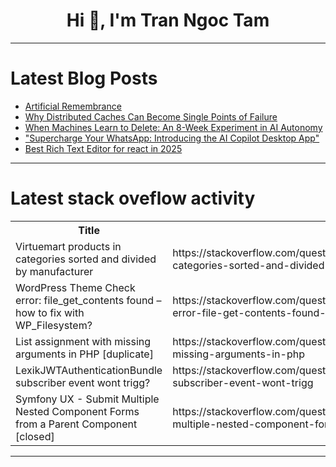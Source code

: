 <h1 align="center">Hi 👋, I'm Tran Ngoc Tam</h1>

---

# Latest Blog Posts 
<!-- BLOG-POST-LIST:START -->
- [Artificial Remembrance](https://dev.to/rawveg/artificial-remembrance-3e4)
- [Why Distributed Caches Can Become Single Points of Failure](https://dev.to/dct_technology/why-distributed-caches-can-become-single-points-of-failure-5a88)
- [When Machines Learn to Delete: An 8-Week Experiment in AI Autonomy](https://dev.to/jetthoughts/when-machines-learn-to-delete-an-8-week-experiment-in-ai-autonomy-2ak)
- [&quot;Supercharge Your WhatsApp: Introducing the AI Copilot Desktop App&quot;](https://dev.to/bhaskar_kumararya_ab8da9/supercharge-your-whatsapp-introducing-the-ai-copilot-desktop-app-2gkg)
- [Best Rich Text Editor for react in 2025](https://dev.to/codeideal/best-rich-text-editor-for-react-in-2025-3cdb)
<!-- BLOG-POST-LIST:END -->

---

# Latest stack oveflow activity
<table>
  <tr><th>Title</th><th>Link</th></tr>
  <!-- STACKOVERFLOW:START --><tr><td>Virtuemart products in categories sorted and divided by manufacturer</td><td>https://stackoverflow.com/questions/79766102/virtuemart-products-in-categories-sorted-and-divided-by-manufacturer</td></tr><tr><td>WordPress Theme Check error: file_get_contents found – how to fix with WP_Filesystem?</td><td>https://stackoverflow.com/questions/79766033/wordpress-theme-check-error-file-get-contents-found-how-to-fix-with-wp-filesy</td></tr><tr><td>List assignment with missing arguments in PHP [duplicate]</td><td>https://stackoverflow.com/questions/79765994/list-assignment-with-missing-arguments-in-php</td></tr><tr><td>LexikJWTAuthenticationBundle subscriber event wont trigg?</td><td>https://stackoverflow.com/questions/79765964/lexikjwtauthenticationbundle-subscriber-event-wont-trigg</td></tr><tr><td>Symfony UX - Submit Multiple Nested Component Forms from a Parent Component [closed]</td><td>https://stackoverflow.com/questions/79765945/symfony-ux-submit-multiple-nested-component-forms-from-a-parent-component</td></tr><!-- STACKOVERFLOW:END -->
</table>

---


